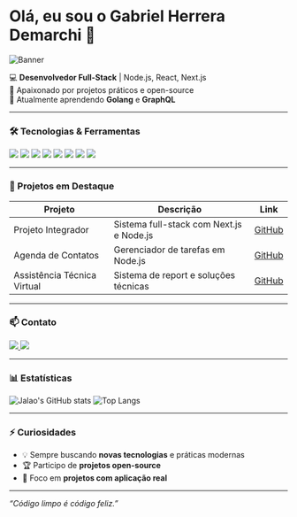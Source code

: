 # Olá, eu sou o Gabriel Herrera Demarchi 👋

![Banner](https://c.tenor.com/1lA7mYV7xhoAAAAd/code-programming.gif)

💻 **Desenvolvedor Full-Stack** | Node.js, React, Next.js  
🚀 Apaixonado por projetos práticos e open-source  
🌱 Atualmente aprendendo **Golang** e **GraphQL**  

---

### 🛠 Tecnologias & Ferramentas
<p>
<img src="https://img.shields.io/badge/JavaScript-F7DF1E?style=for-the-badge&logo=javascript&logoColor=black" />
<img src="https://img.shields.io/badge/TypeScript-3178C6?style=for-the-badge&logo=typescript&logoColor=white" />
<img src="https://img.shields.io/badge/Node.js-339933?style=for-the-badge&logo=node.js&logoColor=white" />
<img src="https://img.shields.io/badge/React-61DAFB?style=for-the-badge&logo=react&logoColor=black" />
<img src="https://img.shields.io/badge/Next.js-000000?style=for-the-badge&logo=next.js&logoColor=white" />
<img src="https://img.shields.io/badge/Tailwind_CSS-06B6D4?style=for-the-badge&logo=tailwind-css&logoColor=white" />
<img src="https://img.shields.io/badge/MySQL-4479A1?style=for-the-badge&logo=mysql&logoColor=white" />
<img src="https://img.shields.io/badge/MongoDB-47A248?style=for-the-badge&logo=mongodb&logoColor=white" />
</p>

---

### 🌟 Projetos em Destaque

| Projeto | Descrição | Link |
|--------|-----------|------|
| Projeto Integrador | Sistema full-stack com Next.js e Node.js | [GitHub](https://github.com/gaherrera00/GHG-Barbearia-projeto-barbearia-) |
| Agenda de Contatos | Gerenciador de tarefas em Node.js | [GitHub](https://github.com/gaherrera00/agenda-contatos-node) |
| Assistência Técnica Virtual | Sistema de report e soluções técnicas | [GitHub](https://github.com/gaherrera00/zelus-assistencia-tecnica) |

---

### 📫 Contato
<p>
<a href="https://www.linkedin.com/in/gabriel-herrera-demarchi-532844338/">
  <img src="https://img.shields.io/badge/LinkedIn-0077B5?style=for-the-badge&logo=linkedin&logoColor=white" />
</a>
<a href="mailto:gabrielherrerademarchi@gmail.com">
  <img src="https://img.shields.io/badge/Email-D14836?style=for-the-badge&logo=gmail&logoColor=white" />
</a>
</p>

---

### 📊 Estatísticas
![Jalao's GitHub stats](https://github-readme-stats.vercel.app/api?username=gaherrera00&show_icons=true&theme=tokyonight)
![Top Langs](https://github-readme-stats.vercel.app/api/top-langs/?username=gaherrera00&layout=compact&theme=tokyonight)

---

### ⚡ Curiosidades
- 💡 Sempre buscando **novas tecnologias** e práticas modernas
- 🏆 Participo de **projetos open-source**
- 🎯 Foco em **projetos com aplicação real**

---

*“Código limpo é código feliz.”*
